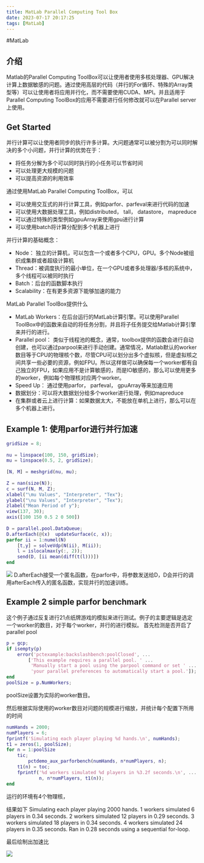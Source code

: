 ```yaml
---
title: MatLab Parallel Computing Tool Box
date: 2023-07-17 20:17:25
tags: [MatLab]
---
```

#MatLab

## 介绍
Matlab的Parallel Computing ToolBox可以让使用者使用多核处理器、GPU解决计算上数据敏感的问题。通过使用高层的代码（并行的For循环、特殊的Array类型等）可以让使用者将应用并行化，而不需要使用CUDA、MPI。并且适用于Parallel Computing ToolBox的应用不需要进行任何修改就可以在Parallel server上使用。

## Get Started
并行计算可以让使用者同步的执行许多计算。大问题通常可以被分割为可以同时解决的多个小问题，并行计算的优势在于：
+ 将任务分解为多个可以同时执行的小任务可以节省时间
+ 可以处理更大规模的问题
+ 可以提高资源的利用效率

通过使用MatLab Parallel Computing ToolBox，可以
+ 可以使用交互式的并行计算工具，例如parfor、parfeval来进行代码的加速
+ 可以使用大数据处理工具，例如distributed， tall， datastore， mapreduce
+ 可以通过特殊的类型例如gpuArray来使用gpu进行计算
+ 可以使用batch将计算分配到多个机器上进行

并行计算的基础概念：
+ Node： 独立的计算机，可以包含一个或者多个CPU，GPU。多个Node被组织成集群或者超级计算机
+ Thread：被调度执行的最小单位，在一个GPU或者多处理器/多核的系统中，多个线程可以被同时执行
+ Batch：后台的函数脚本执行
+ Scalability：在有更多资源下能够加速的能力

MatLab Parallel ToolBox提供什么
+ MatLab Workers：在后台运行的MatLab计算引擎。可以使用Parallel ToolBox中的函数来自动的将任务分割，并且将子任务提交给Matlab计算引擎来并行的进行。
+ Parallel pool： 类似于线程池的概念，通常，toolbox提供的函数会进行自动创建，也可以通过parpool来进行手动创建。通常情况，Matlab默认的worker数目等于CPU的物理核个数，尽管CPU可以划分出多个虚拟核，但是虚拟核之间共享一些必要的资源，例如FPU。所以这样做可以确保每一个worker都有自己独立的FPU，如果应用不是计算敏感的，而是IO敏感的，那么可以使用更多的worker，例如每个物理核对应两个worker。
+ Speed Up： 通过使用parfor， parfeval， gpuArray等来加速应用
+ 数据划分：可以将大数据划分给多个worker进行处理，例如mapreduce
+ 在集群或者云上进行计算：如果数据太大，不能放在单机上进行，那么可以在多个机器上进行。


## Example 1: 使用parfor进行并行加速
``` matlab
gridSize = 8;
 
nu = linspace(100, 150, gridSize);
mu = linspace(0.5, 2, gridSize);
 
[N, M] = meshgrid(nu, mu);
 
Z = nan(size(N));
c = surf(N, M, Z);
xlabel("\mu Values", "Interpreter", "Tex");
ylabel("\nu Values", "Interpreter", "Tex");
zlabel("Mean Period of y");
view(137, 30);
axis([100 150 0.5 2 0 500])
 
D = parallel.pool.DataQueue;
D.afterEach(@(x)  updateSurface(c, x));
parfor ii = 1:numel(N)
    [t,y] = solveVdp(N(ii), M(ii));
    l = islocalmax(y(:, 2));
    send(D, [ii mean(diff(t(l)))])
end

```

![](img/xxIntermediateResultsCluster.gif
)
D.afterEach接受一个匿名函数，在parfor中，将参数发送给D，D会并行的调用afterEach传入的匿名函数，实现并行的加速训练。


## Example 2 simple parfor benchmark
这个例子通过反复进行21点纸牌游戏的模拟来进行测试。例子的主要逻辑是选定一个worker的数目，对于每个worker，并行的进行模拟。
首先检测是否开启了parallel pool
``` matlab
p = gcp;
if isempty(p)
    error('pctexample:backslashbench:poolClosed', ...
        ['This example requires a parallel pool. ' ...
         'Manually start a pool using the parpool command or set ' ...
         'your parallel preferences to automatically start a pool.']);
end
poolSize = p.NumWorkers;
```

poolSize设置为实际的worker数目。

然后根据实际使用的worker数目对问题的规模进行缩放，并统计每个配置下所用的时间

``` matlab
numHands = 2000;
numPlayers = 6;
fprintf('Simulating each player playing %d hands.\n', numHands);
t1 = zeros(1, poolSize);
for n = 1:poolSize
    tic;
        pctdemo_aux_parforbench(numHands, n*numPlayers, n);
    t1(n) = toc;
    fprintf('%d workers simulated %d players in %3.2f seconds.\n', ...
            n, n*numPlayers, t1(n));
end
```

运行的环境有4个物理核，

结果如下
Simulating each player playing 2000 hands.
1 workers simulated 6 players in 0.34 seconds.
2 workers simulated 12 players in 0.29 seconds.
3 workers simulated 18 players in 0.34 seconds.
4 workers simulated 24 players in 0.35 seconds.
Ran in 0.28 seconds using a sequential for-loop.

最后绘制出加速比

![](img/9D09D203-D14C-481F-91B0-87C10A1120CE.png
)

